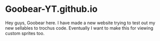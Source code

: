 # Goobear-YT.github.io
Hey guys, Goobear here. I have made a new website trying to test out my new sellables to trochus code. Eventually I want to make this for viewing custom sprites too. 
